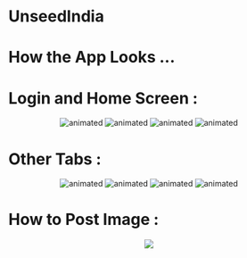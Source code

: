 # UnseedIndia

# How the App Looks ...

# Login and Home Screen :

<p align="center">
  <img src="https://user-images.githubusercontent.com/83895108/118919559-5f2a5a00-b952-11eb-8363-b08abf561f95.gif" alt="animated" />
  <img src="https://user-images.githubusercontent.com/83895108/118919560-5fc2f080-b952-11eb-9757-28628d8b9b2a.gif" alt="animated" />
  <img src="https://user-images.githubusercontent.com/83895108/118919561-60f41d80-b952-11eb-9431-c037643bea2a.gif" alt="animated" />
  <img src="https://user-images.githubusercontent.com/83895108/118919561-60f41d80-b952-11eb-9431-c037643bea2a.gif" alt="animated" />
</p>


# Other Tabs :

<p align="center">
   <img src="https://user-images.githubusercontent.com/83895108/118919568-62254a80-b952-11eb-8850-589ebb75c229.gif" alt="animated" />
   <img src="https://user-images.githubusercontent.com/83895108/118919570-63567780-b952-11eb-9af3-b65fc105e38b.gif" alt="animated" />
   <img src="https://user-images.githubusercontent.com/83895108/118919575-6487a480-b952-11eb-975e-8210ea487bb9.gif" alt="animated" />
   <img src="https://user-images.githubusercontent.com/83895108/118919584-67829500-b952-11eb-9c32-1c4065188673.gif" alt="animated" />
</p>



# How to Post Image :

<p align = "center">
  <img src = "https://user-images.githubusercontent.com/83895108/118919616-78cba180-b952-11eb-904a-9f9b1f30cfa3.gif"/>
</p>

